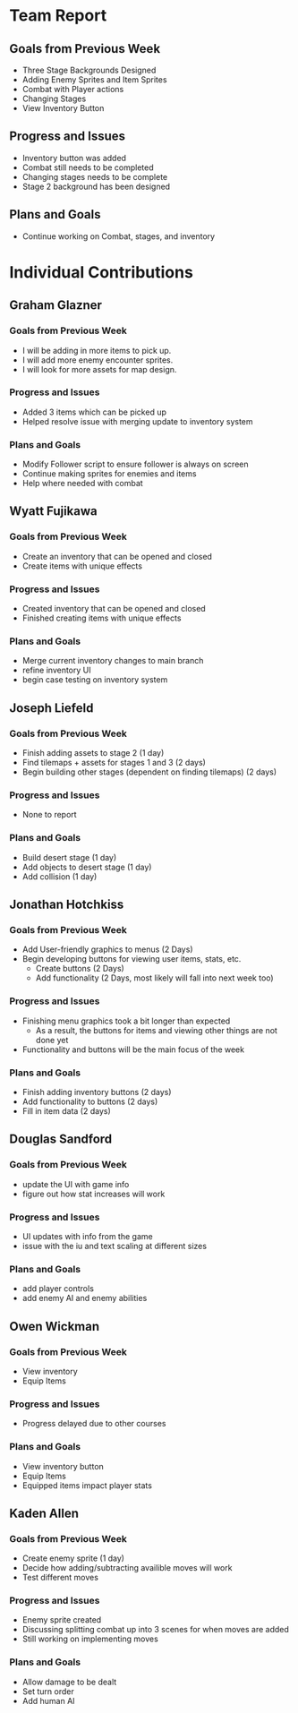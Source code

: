 # Team Report

## Goals from Previous Week
* Three Stage Backgrounds Designed
* Adding Enemy Sprites and Item Sprites
* Combat with Player actions
* Changing Stages
* View Inventory Button

## Progress and Issues
* Inventory button was added
* Combat still needs to be completed
* Changing stages needs to be complete
* Stage 2 background has been designed

## Plans and Goals
* Continue working on Combat, stages, and inventory

# Individual Contributions

## Graham Glazner

### Goals from Previous Week
* I will be adding in more items to pick up.
* I will add more enemy encounter sprites.
* I will look for more assets for map design.
### Progress and Issues
* Added 3 items which can be picked up
* Helped resolve issue with merging update to inventory system
### Plans and Goals
* Modify Follower script to ensure follower is always on screen
* Continue making sprites for enemies and items
* Help where needed with combat
## Wyatt Fujikawa

### Goals from Previous Week
* Create an inventory that can be opened and closed
* Create items with unique effects
  
### Progress and Issues
* Created inventory that can be opened and closed
* Finished creating items with unique effects

### Plans and Goals
* Merge current inventory changes to main branch
* refine inventory UI 
* begin case testing on inventory system

## Joseph Liefeld

### Goals from Previous Week
* Finish adding assets to stage 2 (1 day)
* Find tilemaps + assets for stages 1 and 3 (2 days)
* Begin building other stages (dependent on finding tilemaps) (2 days)

### Progress and Issues
* None to report

### Plans and Goals
* Build desert stage (1 day)
* Add objects to desert stage (1 day)
* Add collision (1 day)

## Jonathan Hotchkiss

### Goals from Previous Week
* Add User-friendly graphics to menus (2 Days)
* Begin developing buttons for viewing user items, stats, etc.
  * Create buttons (2 Days)
  * Add functionality (2 Days, most likely will fall into next week too)

### Progress and Issues
* Finishing menu graphics took a bit longer than expected
  * As a result, the buttons for items and viewing other things are not done yet
* Functionality and buttons will be the main focus of the week

### Plans and Goals
* Finish adding inventory buttons (2 days)
* Add functionality to buttons (2 days)
* Fill in item data (2 days)

## Douglas Sandford
### Goals from Previous Week
* update the UI with game info
* figure out how stat increases will work
  
### Progress and Issues
* UI updates with info from the game
* issue with the iu and text scaling at different sizes

### Plans and Goals
* add player controls
* add enemy AI and enemy abilities

## Owen Wickman
### Goals from Previous Week
* View inventory
* Equip Items

### Progress and Issues
* Progress delayed due to other courses
### Plans and Goals
* View inventory button
* Equip Items
* Equipped items impact player stats




## Kaden Allen

### Goals from Previous Week
* Create enemy sprite (1 day)
* Decide how adding/subtracting availible moves will work
* Test different moves
### Progress and Issues
* Enemy sprite created
* Discussing splitting combat up into 3 scenes for when moves are added
* Still working on implementing moves
### Plans and Goals
* Allow damage to be dealt
* Set turn order
* Add human AI
